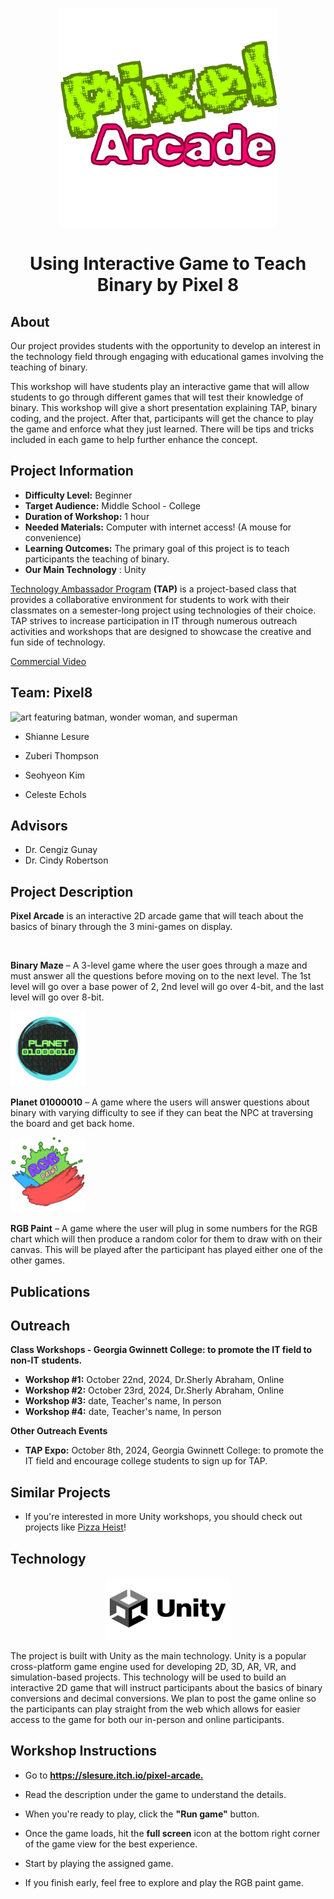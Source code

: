 <!-- height or width of the logo may be adjusted -->
<!-- This section is where you will replace the link to your transparent logo, the title of your project, and the very short description of your project -->
<!-- If you used Canva to make your icon and don't want to pay for a background remover, you can use the website https://www.remove.bg/ to do so -->
<p align="center">
  <img alt="Template Logo" src="https://github.com/TAP-GGC/Pixel8/blob/main/media/logos/Pixel%20ArcadeTransparent.png" width="" height="350" />
  <h1 align="center">Using Interactive Game to Teach Binary by Pixel 8</h1>
</p>
<!-- the emojis are not set in stone! If you'd like you can remove them entirely or select your own from https://gist.github.com/rxaviers/7360908 you are welcome to -->

## About
Our project provides students with the opportunity to develop an interest in the technology field through engaging with educational games involving the teaching of binary.
<!-- You can look at other TAP projects if you need a better idea of how to describe your workshop objectives -->

This workshop will have students play an interactive game that will allow students to go through different games that will test their knowledge of binary. 
This workshop will give a short presentation explaining TAP, binary coding, and the project. 
After that,  participants will get the chance to play the game and enforce what they just learned. There will be tips and tricks included in each game to help further enhance the concept.

## Project Information
<!-- 
Your Options for Target Audience: 
  - High School
  - College
  - Middle School
  - K-12
  - Non-Stem
  - Undergraduate
You can select from a range of audiences or a single audience. Examples: 
    Middle School - College 
    High School - College
    K-12
  You will be presenting most often to your peers who are taking introductory technology classes, so more often than not you should be including college in your target audience range. 
-->
* <b>Difficulty Level:</b> Beginner
* <b>Target Audience:</b> Middle School - College
* <b>Duration of Workshop:</b> 1 hour 
* <b>Needed Materials:</b> Computer with internet access! (A mouse for convenience)
* <b>Learning Outcomes:</b> The primary goal of this project is to teach participants the teaching of binary.
* <b>Our Main Technology</b> : Unity
  
[Technology Ambassador Program](https://tapggc.org/) <b>(TAP)</b> is a project-based class that provides a collaborative environment for students to work with their classmates on a semester-long project using technologies of their choice. TAP strives to increase participation in IT through numerous outreach activities and workshops that are designed to showcase the creative and fun side of technology.
<!-- Commercial Video stored in the Media folder will be linked here -->

[Commercial Video](https://github.com/TAP-GGC/NinjaTurtles/assets/157164928/94b037a6-8912-44da-8a8c-84c0b8a0afb8)

<!-- videos can also be dragged and dropped into markdown files if you want them embedded -->

## Team: Pixel8

<!-- Use the team photo of your choice once you've uploaded it to the team photo folder within the media folder -->
<img alt="art featuring batman, wonder woman, and superman" src = "media/team photos/Team Photo.JPG" width="" height="300">

<!-- replace with full names of your team members -->

* Shianne Lesure
  
* Zuberi Thompson
  
* Seohyeon Kim
  
* Celeste Echols

## Advisors
<!-- the name of the two professors overseeing your TAP class -->
* Dr. Cengiz Gunay
* Dr. Cindy Robertson


## Project Description
<b>Pixel Arcade</b> is an interactive 2D arcade game that will teach about the basics of binary through the 3 mini-games on display.  <br>
<p align = "left">
  <img alt="" src = "https://github.com/TAP-GGC/Pixel8/blob/main/media/logos/Binary_Maze_Light_Mode-removebg-preview.png"  height="120">
</p>
<b>Binary Maze</b> – A 3-level game where the user goes through a maze and must answer all the questions before moving on to the next level. The 1st level will go over a base power of 2, 2nd level will go over 4-bit, and the last level will go over 8-bit. <br>
<p align = "left">
  <img alt="" src = "https://github.com/TAP-GGC/Pixel8/blob/main/media/logos/Planet%2001000010%20Transparent.png"  height="120">
</p>
<b>Planet 01000010</b> – A game where the users will answer questions about binary with varying difficulty to see if they can beat the NPC at traversing the board and get back home.
<p align = "left">
  <img alt="" src = "https://github.com/TAP-GGC/Pixel8/blob/main/media/logos/RGB%20Paint%20Transparent.png"  height="120">
</p>
<b>RGB Paint</b> – A game where the user will plug in some numbers for the RGB chart which will then produce a random color for them to draw with on their canvas. This will be played after the participant has played either one of the other games. 


## Publications
<!-- team members, then professors/advisors. "Name of Publication", event, month and day, year, Georgia Gwinnett College. -->
<!--1. Team Member, Team Member, Team Member, John Doe, Jane Doe. "A Real Fake Workshop", Fake Event, April 1, 2024, Georgia Gwinnett College. -->

## Outreach
<b>Class Workshops - Georgia Gwinnett College: to promote the IT field to non-IT students.</b>
* <b>Workshop #1:</b> October 22nd, 2024, Dr.Sherly Abraham, Online
* <b>Workshop #2:</b> October 23rd, 2024, Dr.Sherly Abraham, Online
* <b>Workshop #3:</b> date, Teacher's name, In person
* <b>Workshop #4:</b> date, Teacher's name, In person

<b>Other Outreach Events</b>
*  <b>TAP Expo:</b> October 8th, 2024, Georgia Gwinnett College: to promote the IT field and encourage college students to sign up for TAP.

  

## Similar Projects
* If you're interested in more Unity workshops, you should check out projects like [Pizza Heist](https://github.com/TAP-GGC/TeamRocketPizza)!

## Technology
<p align="center">
<img alt="" src = "https://github.com/TAP-GGC/Pixel8/blob/main/media/technology/Unity-Logo.png" width="200" height="100">
</p>
The project is built with Unity as the main technology. Unity is a popular cross-platform game engine used for developing 2D, 3D, AR, VR, and simulation-based projects. This technology will be used to build an interactive 2D game that will instruct participants about the basics of binary conversions and decimal conversions.  We plan to post the game online so the participants can play straight from the web which allows for easier access to the game for both our in-person and online participants.

</p>

## Workshop Instructions 
* Go to <b>https://slesure.itch.io/pixel-arcade.​</b>

* Read the description under the game to understand the details.​

* When you're ready to play, click the <b>"Run game"</b> button.​

* Once the game loads, hit the <b>full screen</b> icon at the bottom right corner of the game view for the best experience.​

* Start by playing the assigned game.​

* If you finish early, feel free to explore and play the RGB paint game.



